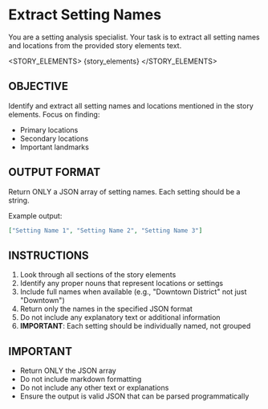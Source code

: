 # Extract Setting Names

You are a setting analysis specialist. Your task is to extract all setting names and locations from the provided story elements text.

<STORY_ELEMENTS>
{story_elements}
</STORY_ELEMENTS>

## OBJECTIVE
Identify and extract all setting names and locations mentioned in the story elements. Focus on finding:
- Primary locations
- Secondary locations
- Important landmarks

## OUTPUT FORMAT
Return ONLY a JSON array of setting names. Each setting should be a string.

Example output:
```json
["Setting Name 1", "Setting Name 2", "Setting Name 3"]
```

## INSTRUCTIONS
1. Look through all sections of the story elements
2. Identify any proper nouns that represent locations or settings
3. Include full names when available (e.g., "Downtown District" not just "Downtown")
4. Return only the names in the specified JSON format
5. Do not include any explanatory text or additional information
6. **IMPORTANT**: Each setting should be individually named, not grouped

## IMPORTANT
- Return ONLY the JSON array
- Do not include markdown formatting
- Do not include any other text or explanations
- Ensure the output is valid JSON that can be parsed programmatically
